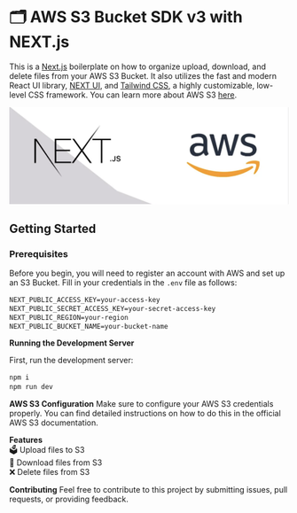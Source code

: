 # 🗂️ AWS S3 Bucket SDK v3 with NEXT.js

This is a [Next.js](https://nextjs.org/) boilerplate on how to organize upload, download, and delete files from your AWS S3 Bucket. It also utilizes the fast and modern React UI library, [NEXT UI](https://nextui.org/), and [Tailwind CSS](https://tailwindcss.com/), a highly customizable, low-level CSS framework. You can learn more about AWS S3 [here](https://aws.amazon.com/s3/).


![AWS S3 with Next.js](./public/aws_next_baner.png)

## Getting Started

### Prerequisites

Before you begin, you will need to register an account with AWS and set up an S3 Bucket. Fill in your credentials in the `.env` file as follows:

```env
NEXT_PUBLIC_ACCESS_KEY=your-access-key
NEXT_PUBLIC_SECRET_ACCESS_KEY=your-secret-access-key
NEXT_PUBLIC_REGION=your-region
NEXT_PUBLIC_BUCKET_NAME=your-bucket-name
```

**Running the Development Server**

First, run the development server:

```zsh
npm i
npm run dev
```

**AWS S3 Configuration**
Make sure to configure your AWS S3 credentials properly. You can find detailed instructions on how to do this in the official AWS S3 documentation.

**Features**  
🗳️ Upload files to S3  
📂 Download files from S3  
❌ Delete files from S3  

**Contributing**
Feel free to contribute to this project by submitting issues, pull requests, or providing feedback.
